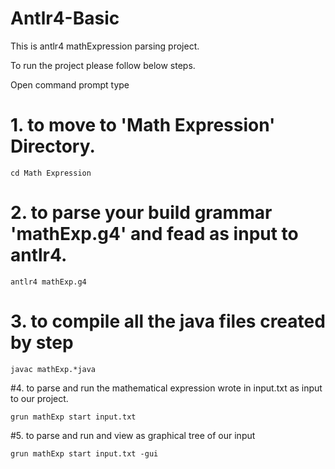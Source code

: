 # Antlr4-Basic
This is antlr4 mathExpression parsing project.

To run the project please follow below steps.

Open command prompt type 

# 1. to move to 'Math Expression' Directory.
    cd Math Expression
    
# 2. to parse your build grammar 'mathExp.g4' and fead as input to antlr4.
    antlr4 mathExp.g4
    
# 3. to compile all the java files created by step    
    javac mathExp.*java

#4. to parse and run the mathematical expression wrote in input.txt as input to our project.

    grun mathExp start input.txt
  
#5. to parse and run and view as graphical tree of our input
    
    grun mathExp start input.txt -gui
    
    
